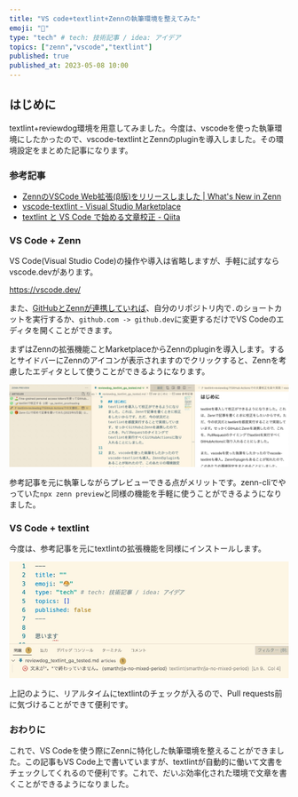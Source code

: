 ```yaml
---
title: "VS code+textlint+Zennの執筆環境を整えてみた"
emoji: "🐙"
type: "tech" # tech: 技術記事 / idea: アイデア
topics: ["zenn","vscode","textlint"]
published: true
published_at: 2023-05-08 10:00
---
```


## はじめに
textlint+reviewdog環境を用意してみました。今度は、vscodeを使った執筆環境にしたかったので、vscode-textlintとZennのpluginを導入しました。その環境設定をまとめた記事になります。

### 参考記事
- [ZennのVSCode Web拡張\(β版\)をリリースしました \| What's New in Zenn](https://info.zenn.dev/release-vscode-extension)
- [vscode\-textlint \- Visual Studio Marketplace](https://marketplace.visualstudio.com/items?itemName=taichi.vscode-textlint)
- [textlint と VS Code で始める文章校正 \- Qiita](https://qiita.com/takasp/items/22f7f72b691fda30aea2)

### VS Code + Zenn
VS Code(Visual Studio Code)の操作や導入は省略しますが、手軽に試すならvscode.devがあります。

https://vscode.dev/

また、[GitHubとZennが連携していれば](https://zenn.dev/zenn/articles/usage-github-dev)、自分のリポジトリ内で`.`のショートカットを実行するか、`github.com -> github.dev`に変更するだけでVS Codeのエディタを開くことができます。

まずはZennの拡張機能ことMarketplaceからZennのpluginを導入します。するとサイドバーにZennのアイコンが表示されますのでクリックすると、Zennを考慮したエディタとして使うことができるようになります。

![](/images/articles/vscode_zenn_preview.jpg)

参考記事を元に執筆しながらプレビューできる点がメリットです。zenn-cliでやっていた`npx zenn preview`と同様の機能を手軽に使うことができるようになりました。

### VS Code + textlint
今度は、参考記事を元にtextlintの拡張機能を同様にインストールします。

![](/images/articles/vscode_texlint.jpg)

上記のように、リアルタイムにtextlintのチェックが入るので、Pull requests前に気づけることができて便利です。

### おわりに
これで、VS Codeを使う際にZennに特化した執筆環境を整えることができました。この記事もVS Code上で書いていますが、textlintが自動的に働いて文書をチェックしてくれるので便利です。これで、だいぶ効率化された環境で文章を書くことができるようになりました。